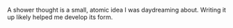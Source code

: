 A shower thought is a small, atomic idea I was daydreaming about. Writing it up likely helped me develop its form.